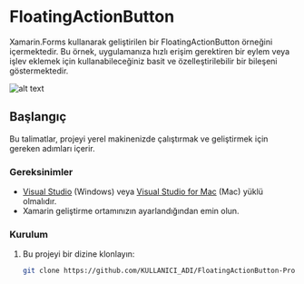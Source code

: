 # FloatingActionButton 

Xamarin.Forms kullanarak geliştirilen bir FloatingActionButton örneğini içermektedir. Bu örnek, uygulamanıza hızlı erişim gerektiren bir eylem veya işlev eklemek için kullanabileceğiniz basit ve özelleştirilebilir bir bileşeni göstermektedir.

![alt text](https://miro.medium.com/v2/resize:fit:1400/1*8SWhPZtGxC1jSij4lGGHWQ.png)
## Başlangıç

Bu talimatlar, projeyi yerel makinenizde çalıştırmak ve geliştirmek için gereken adımları içerir.

### Gereksinimler

- [Visual Studio](https://visualstudio.microsoft.com/tr/) (Windows) veya [Visual Studio for Mac](https://visualstudio.microsoft.com/tr/) (Mac) yüklü olmalıdır.
- Xamarin geliştirme ortamınızın ayarlandığından emin olun.

### Kurulum

1. Bu projeyi bir dizine klonlayın:

   ```sh
   git clone https://github.com/KULLANICI_ADI/FloatingActionButton-Proje.git
